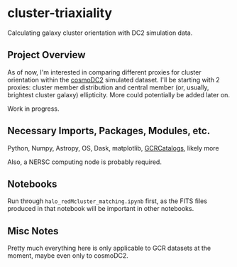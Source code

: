 # cluster-triaxiality
Calculating galaxy cluster orientation with DC2 simulation data.
## Project Overview
As of now, I'm interested in comparing different proxies for cluster orientation within the [cosmoDC2](https://github.com/LSSTDESC/cosmodc2) simulated dataset. I'll be starting with 2 proxies: cluster member distribution and central member (or, usually, brightest cluster galaxy) ellipticity. More could potentially be added later on.

Work in progress.

## Necessary Imports, Packages, Modules, etc.

Python, Numpy, Astropy, OS, Dask, matplotlib, [GCRCatalogs](https://github.com/LSSTDESC/gcr-catalogs), likely more

Also, a NERSC computing node is probably required.

## Notebooks

Run through `halo_redMcluster_matching.ipynb` first, as the FITS files produced in that notebook will be important in other notebooks.

## Misc Notes

Pretty much everything here is only applicable to GCR datasets at the moment, maybe even only to cosmoDC2.
